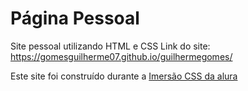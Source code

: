 # Página Pessoal
Site pessoal utilizando HTML e CSS
Link do site: https://gomesguilherme07.github.io/guilhermegomes/
<p>Este site foi construído durante a <a href="https://www.alura.com.br/imersao-css">Imersão CSS da alura</a></p>
